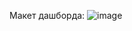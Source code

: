 Макет дашборда:
![image](https://github.com/KseniyaCherednikova/data_analyst/assets/87473805/2bfe5484-d196-43c8-9225-0cc11925b204)
